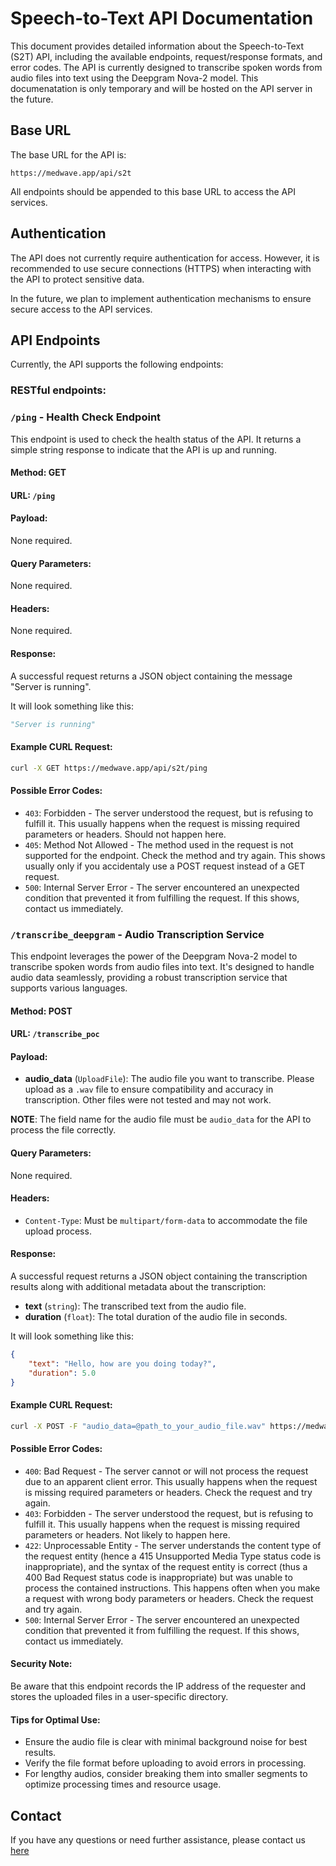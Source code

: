# Speech-to-Text API Documentation

This document provides detailed information about the Speech-to-Text (S2T) API, including the available endpoints, request/response formats, and error codes. The API is currently designed to transcribe spoken words from audio files into text using the Deepgram Nova-2 model. This documenatation is only temporary and will be hosted on the API server in the future.

## Base URL

The base URL for the API is:

```
https://medwave.app/api/s2t
```

All endpoints should be appended to this base URL to access the API services.

## Authentication

The API does not currently require authentication for access. However, it is recommended to use secure connections (HTTPS) when interacting with the API to protect sensitive data. 

In the future, we plan to implement authentication mechanisms to ensure secure access to the API services.

## API Endpoints
Currently, the API supports the following endpoints:

### **RESTful endpoints:**

### `/ping` - Health Check Endpoint

This endpoint is used to check the health status of the API. It returns a simple string response to indicate that the API is up and running.

#### Method: GET

#### URL: `/ping`

#### Payload:
None required.

#### Query Parameters:
None required.

#### Headers:
None required.

#### Response:

A successful request returns a JSON object containing the message "Server is running".

It will look something like this:

```python
"Server is running"
```

#### Example CURL Request:

```bash
curl -X GET https://medwave.app/api/s2t/ping
```

#### Possible Error Codes:

- `403`: Forbidden - The server understood the request, but is refusing to fulfill it. This usually happens when the request is missing required parameters or headers. Should not happen here.
- `405`: Method Not Allowed - The method used in the request is not supported for the endpoint. Check the method and try again. This shows usually only if you accidentaly use a POST request instead of a GET request.
- `500`: Internal Server Error - The server encountered an unexpected condition that prevented it from fulfilling the request. If this shows, contact us immediately.

### `/transcribe_deepgram` - Audio Transcription Service

This endpoint leverages the power of the Deepgram Nova-2 model to transcribe spoken words from audio files into text. It's designed to handle audio data seamlessly, providing a robust transcription service that supports various languages.

#### Method: POST

#### URL: `/transcribe_poc`

#### Payload:

- **audio_data** (`UploadFile`): The audio file you want to transcribe. Please upload as a `.wav` file to ensure compatibility and accuracy in transcription. Other files were not tested and may not work.

**NOTE**: The field name for the audio file must be `audio_data` for the API to process the file correctly.

#### Query Parameters:
None required.

#### Headers:
- `Content-Type`: Must be `multipart/form-data` to accommodate the file upload process.

#### Response:

A successful request returns a JSON object containing the transcription results along with additional metadata about the transcription:

- **text** (`string`): The transcribed text from the audio file.
- **duration** (`float`): The total duration of the audio file in seconds.

It will look something like this:

```json
{
    "text": "Hello, how are you doing today?",
    "duration": 5.0
}
```

#### Example CURL Request:

```bash
curl -X POST -F "audio_data=@path_to_your_audio_file.wav" https://medwave.app/api/s2t/transcribe_deepgram
```

#### Possible Error Codes:

- `400`: Bad Request - The server cannot or will not process the request due to an apparent client error. This usually happens when the request is missing required parameters or headers. Check the request and try again.
- `403`: Forbidden - The server understood the request, but is refusing to fulfill it. This usually happens when the request is missing required parameters or headers. Not likely to happen here.
- `422`: Unprocessable Entity - The server understands the content type of the request entity (hence a 415 Unsupported Media Type status code is inappropriate), and the syntax of the request entity is correct (thus a 400 Bad Request status code is inappropriate) but was unable to process the contained instructions. This happens often when you make a request with wrong body parameters or headers. Check the request and try again.
- `500`: Internal Server Error - The server encountered an unexpected condition that prevented it from fulfilling the request. If this shows, contact us immediately. 

#### Security Note:
Be aware that this endpoint records the IP address of the requester and stores the uploaded files in a user-specific directory.

#### Tips for Optimal Use:
 - Ensure the audio file is clear with minimal background noise for best results.
 - Verify the file format before uploading to avoid errors in processing.
 - For lengthy audios, consider breaking them into smaller segments to optimize processing times and resource usage.


## Contact

If you have any questions or need further assistance, please contact us [here](jakub.m.muszynski@gmail.com)